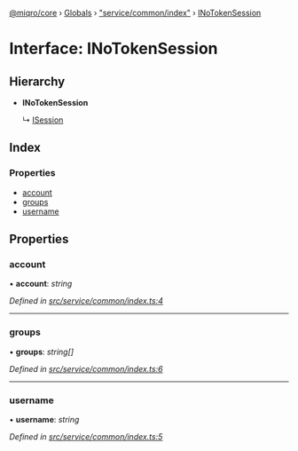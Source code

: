 [@miqro/core](../README.md) › [Globals](../globals.md) › ["service/common/index"](../modules/_service_common_index_.md) › [INoTokenSession](_service_common_index_.inotokensession.md)

# Interface: INoTokenSession

## Hierarchy

* **INoTokenSession**

  ↳ [ISession](_service_common_index_.isession.md)

## Index

### Properties

* [account](_service_common_index_.inotokensession.md#account)
* [groups](_service_common_index_.inotokensession.md#groups)
* [username](_service_common_index_.inotokensession.md#username)

## Properties

###  account

• **account**: *string*

*Defined in [src/service/common/index.ts:4](https://github.com/claukers/miqro-core/blob/b8b0d57/src/service/common/index.ts#L4)*

___

###  groups

• **groups**: *string[]*

*Defined in [src/service/common/index.ts:6](https://github.com/claukers/miqro-core/blob/b8b0d57/src/service/common/index.ts#L6)*

___

###  username

• **username**: *string*

*Defined in [src/service/common/index.ts:5](https://github.com/claukers/miqro-core/blob/b8b0d57/src/service/common/index.ts#L5)*
